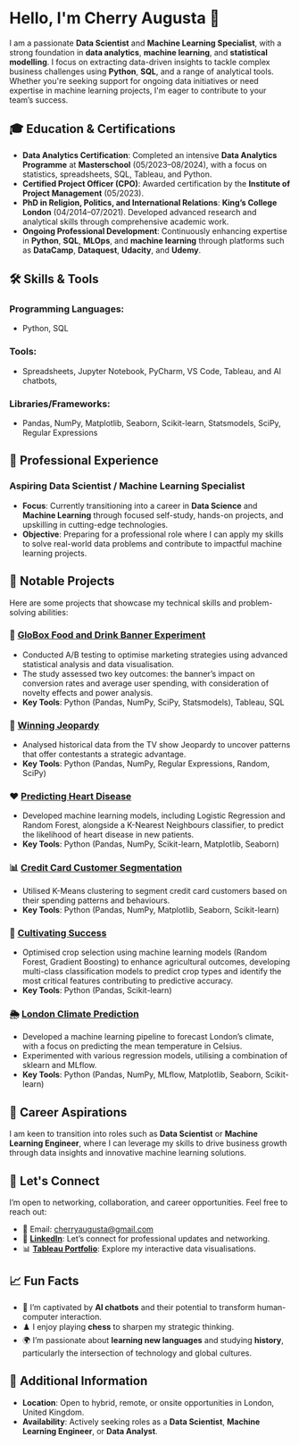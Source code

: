 # Hello, I'm Cherry Augusta 👋

I am a passionate **Data Scientist** and **Machine Learning Specialist**, with a strong foundation in **data analytics**, **machine learning**, and **statistical modelling**. I focus on extracting data-driven insights to tackle complex business challenges using **Python**, **SQL**, and a range of analytical tools. Whether you're seeking support for ongoing data initiatives or need expertise in machine learning projects, I'm eager to contribute to your team’s success.

## 🎓 Education & Certifications
- **Data Analytics Certification**: Completed an intensive **Data Analytics Programme** at **Masterschool** (05/2023–08/2024), with a focus on statistics, spreadsheets, SQL, Tableau, and Python.
- **Certified Project Officer (CPO)**: Awarded certification by the **Institute of Project Management** (05/2023).
- **PhD in Religion, Politics, and International Relations**: **King’s College London** (04/2014–07/2021). Developed advanced research and analytical skills through comprehensive academic work.
- **Ongoing Professional Development**: Continuously enhancing expertise in **Python**, **SQL**, **MLOps**, and **machine learning** through platforms such as **DataCamp**, **Dataquest**, **Udacity**, and **Udemy**.

## 🛠️ Skills & Tools
### **Programming Languages**:
- Python, SQL

### **Tools**:
- Spreadsheets, Jupyter Notebook, PyCharm, VS Code, Tableau, and AI chatbots,

### **Libraries/Frameworks**:
- Pandas, NumPy, Matplotlib, Seaborn, Scikit-learn, Statsmodels, SciPy, Regular Expressions

## 💼 Professional Experience
### **Aspiring Data Scientist / Machine Learning Specialist**
- **Focus**: Currently transitioning into a career in **Data Science** and **Machine Learning** through focused self-study, hands-on projects, and upskilling in cutting-edge technologies.
- **Objective**: Preparing for a professional role where I can apply my skills to solve real-world data problems and contribute to impactful machine learning projects.

## 🌟 Notable Projects
Here are some projects that showcase my technical skills and problem-solving abilities:

### 🧪 **[GloBox Food and Drink Banner Experiment](https://github.com/cherryaugusta/GloBox_A-B_Testing_Analysis)**
- Conducted A/B testing to optimise marketing strategies using advanced statistical analysis and data visualisation.
- The study assessed two key outcomes: the banner’s impact on conversion rates and average user spending, with consideration of novelty effects and power analysis.
- **Key Tools**: Python (Pandas, NumPy, SciPy, Statsmodels), Tableau, SQL

### 🎯 **[Winning Jeopardy](https://github.com/cherryaugusta/Winning-Jeopardy)**
- Analysed historical data from the TV show Jeopardy to uncover patterns that offer contestants a strategic advantage.
- **Key Tools**: Python (Pandas, NumPy, Regular Expressions, Random, SciPy)

### ❤️ **[Predicting Heart Disease](https://github.com/cherryaugusta/Predicting-Heart-Disease)**
- Developed machine learning models, including Logistic Regression and Random Forest, alongside a K-Nearest Neighbours classifier, to predict the likelihood of heart disease in new patients.
- **Key Tools**: Python (Pandas, NumPy, Scikit-learn, Matplotlib, Seaborn)

### 📊 **[Credit Card Customer Segmentation](https://github.com/cherryaugusta/Credit-Card-Customer-Segmentation)**
- Utilised K-Means clustering to segment credit card customers based on their spending patterns and behaviours.
- **Key Tools**: Python (Pandas, NumPy, Matplotlib, Seaborn, Scikit-learn)

### 🌾 **[Cultivating Success](https://github.com/cherryaugusta/Cultivating-Success)**
- Optimised crop selection using machine learning models (Random Forest, Gradient Boosting) to enhance agricultural outcomes, developing multi-class classification models to predict crop types and identify the most critical features contributing to predictive accuracy.
- **Key Tools**: Python (Pandas, Scikit-learn)

### 🌦️ **[London Climate Prediction](https://github.com/cherryaugusta/Machine-Learning-Pipeline-for-London-s-Climate)**
- Developed a machine learning pipeline to forecast London’s climate, with a focus on predicting the mean temperature in Celsius.
- Experimented with various regression models, utilising a combination of sklearn and MLflow.
- **Key Tools**: Python (Pandas, NumPy, MLflow, Matplotlib, Seaborn, Scikit-learn)

## 🎯 Career Aspirations
I am keen to transition into roles such as **Data Scientist** or **Machine Learning Engineer**, where I can leverage my skills to drive business growth through data insights and innovative machine learning solutions.

## 👥 Let's Connect
I’m open to networking, collaboration, and career opportunities. Feel free to reach out:
- 📧 Email: cherryaugusta@gmail.com
- 💼 **[LinkedIn](linkedin.com/in/cherry-augusta-3957a916)**: Let’s connect for professional updates and networking.
- 📊 **[Tableau Portfolio](https://public.tableau.com/app/profile/cherry.augusta/vizzes)**: Explore my interactive data visualisations.

## 📈 Fun Facts
- 🤖 I’m captivated by **AI chatbots** and their potential to transform human-computer interaction.
- ♟️ I enjoy playing **chess** to sharpen my strategic thinking.
- 🌍 I’m passionate about **learning new languages** and studying **history**, particularly the intersection of technology and global cultures.

## 📝 Additional Information
- **Location**: Open to hybrid, remote, or onsite opportunities in London, United Kingdom.
- **Availability**: Actively seeking roles as a **Data Scientist**, **Machine Learning Engineer**, or **Data Analyst**.
